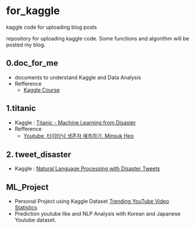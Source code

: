 # for_kaggle
kaggle code for uploading blog posts

repository for uploading kaggle code.
Some functions and algorithm will be posted my blog.

## 0.doc_for_me
- documents to understand Kaggle and Data Analysis
- Refference 
  - [Kaggle Course](https://www.kaggle.com/learn/overview)

## 1.titanic
- Kaggle : [Titanic - Machine Learning from Disaster](https://www.kaggle.com/c/titanic)
- Refference
  - [Youtube, 타이타닉 생존자 예측하기, Minsuk Heo](https://www.youtube.com/watch?v=aqp_9HV58Ls)

## 2. tweet_disaster
- Kaggle : [Natural Language Processing with Disaster Tweets](https://www.kaggle.com/c/nlp-getting-started)

## ML_Project
- Personal Project using Kaggle Dataset [Trending YouTube Video Statistics](https://www.kaggle.com/datasnaek/youtube-new)
- Prediction youtube like and NLP Analysis with Korean and Japanese Youtube dataset.
